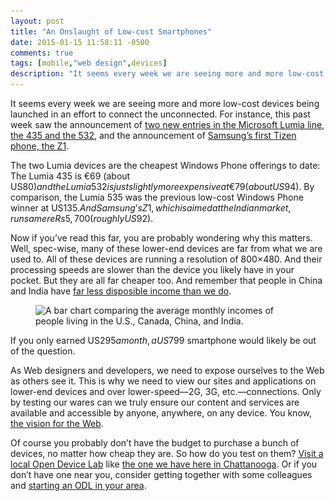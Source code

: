 ```yaml
---
layout: post
title: "An Onslaught of Low-cost Smartphones"
date: 2015-01-15 11:58:11 -0500
comments: true
tags: [mobile,"web design",devices]
description: "It seems every week we are seeing more and more low-cost devices being launched in an effort to connect the unconnected. Here’s why that maters to you."
---
```


It seems every week we are seeing more and more low-cost devices being launched in an effort to connect the unconnected. For instance, this past week  saw the announcement of [two new entries in the Microsoft Lumia line, the 435 and the 532](http://www.theverge.com/2015/1/14/7544107/microsoft-lumia-435-532-launch-specs-price-release-date), and the announcement of [Samsung’s first Tizen phone, the Z1](http://arstechnica.com/gadgets/2015/01/samsung-finally-puts-tizen-on-a-smartphone-launches-the-z1-in-india/).

<!-- more -->

The two Lumia devices are the cheapest Windows Phone offerings to date: The Lumia 435 is €69 (about US$80) and the Lumia 532 is just slightly more expensive at €79 (about US$94). By comparison, the Lumia 535 was the previous low-cost Windows Phone winner at US$135. And Samsung’s Z1, which is aimed at the Indian market, runs a mere Rs 5,700 (roughly US$92).

Now if you’ve read this far, you are probably wondering why this matters. Well, spec-wise, many of these lower-end devices are far from what we are used to. All of these devices are running a resolution of 800×480. And their processing speeds are slower than the device you likely have in your pocket. But they are all far cheaper too. And remember that people in China and India have [far less disposible income than we do](#fig-2015-01-15-01).

<figure id="fig-2015-01-15-01" class="media-container">
<img src="/i/posts/2014-11-06/05-sm.jpg" srcset="/i/posts/2014-11-06/05-lg.jpg 1920w, /i/posts/2014-11-06/05-md.jpg 600w, /i/posts/2014-11-06/05-sm.jpg 320w" alt="A bar chart comparing the average monthly incomes of people living in the U.S., Canada, China, and India.">
</figure>

If you only earned US$295 a month, a US$799 smartphone would likely be out of the question.

As Web designers and developers, we need to expose ourselves to the Web as others see it. This is why we need to view our sites and applications on lower-end devices and over lower-speed—2G, 3G, etc.—connections. Only by testing our wares can we truly ensure our content and services are available and accessible by anyone, anywhere, on any device. You know, [the vision for the Web](http://webfoundation.org/about/vision/).

Of course you probably don’t have the budget to purchase a bunch of devices, no matter how cheap they are. So how do you test on them? [Visit a local Open Device Lab](http://opendevicelab.com/) like [the one we have here in Chattanooga](http://chadevicelab.org). Or if you don’t have one near you, consider getting together with some colleagues and [starting an ODL in your area](http://lab-up.org/).
